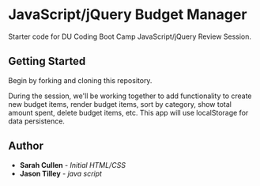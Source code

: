 # JavaScript/jQuery Budget Manager

Starter code for DU Coding Boot Camp JavaScript/jQuery Review Session.

## Getting Started

Begin by forking and cloning this repository.

During the session, we'll be working together to add functionality to create new budget items, render budget items, sort by category, show total amount spent, delete budget items, etc. This app will use localStorage for data persistence.

## Author

* **Sarah Cullen** - *Initial HTML/CSS*
* **Jason Tilley** - *java script*